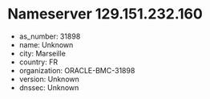 # Nameserver 129.151.232.160

* as_number: 31898
* name: Unknown
* city: Marseille
* country: FR
* organization: ORACLE-BMC-31898
* version: Unknown
* dnssec: Unknown
